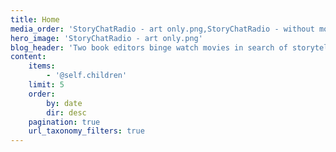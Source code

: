 ```yaml
---
title: Home
media_order: 'StoryChatRadio - art only.png,StoryChatRadio - without movie screen.png'
hero_image: 'StoryChatRadio - art only.png'
blog_header: 'Two book editors binge watch movies in search of storytelling gems. Their sacrifice is your novel’s gain!'
content:
    items:
        - '@self.children'
    limit: 5
    order:
        by: date
        dir: desc
    pagination: true
    url_taxonomy_filters: true
---
```


